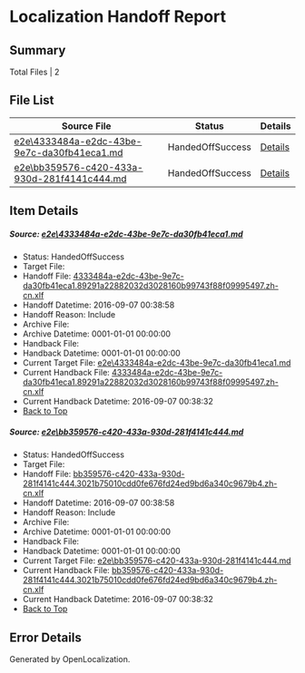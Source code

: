 # <a name='report-top'></a> Localization Handoff Report

## Summary
 Total Files | 2

## File List
 Source File | Status | Details 
 ----------- | ------ | ------- 
 [e2e\4333484a-e2dc-43be-9e7c-da30fb41eca1.md](https://github.com/OpenLocalizationTestOrg/ol-test0/blob/c7bcf1011c88efc0115ed024e9a358830c56d60b/e2e/4333484a-e2dc-43be-9e7c-da30fb41eca1.md) | HandedOffSuccess | [Details](#ee4ed3cc9ab8ac6ea8838992a88045b3ea1b568d1)
 [e2e\bb359576-c420-433a-930d-281f4141c444.md](https://github.com/OpenLocalizationTestOrg/ol-test0/blob/c7bcf1011c88efc0115ed024e9a358830c56d60b/e2e/bb359576-c420-433a-930d-281f4141c444.md) | HandedOffSuccess | [Details](#72205be1bbece3b4f848d320d4f53d36ac51fe194)

## Item Details
##### <a name='ee4ed3cc9ab8ac6ea8838992a88045b3ea1b568d1'></a> Source: [e2e\4333484a-e2dc-43be-9e7c-da30fb41eca1.md](https://github.com/OpenLocalizationTestOrg/ol-test0/blob/c7bcf1011c88efc0115ed024e9a358830c56d60b/e2e/4333484a-e2dc-43be-9e7c-da30fb41eca1.md)
* Status: HandedOffSuccess
* Target File: 
* Handoff File: [4333484a-e2dc-43be-9e7c-da30fb41eca1.89291a22882032d3028160b99743f88f09995497.zh-cn.xlf](https://github.com/OpenLocalizationTestOrg/ol-test0-handoff/blob/26ec3df731e9c413ed6294b7c22765897e3d92a3/ol-handoff/OpenLocalizationTestOrg/ol-test0-zhcn/ci/ht/4333484a-e2dc-43be-9e7c-da30fb41eca1.89291a22882032d3028160b99743f88f09995497.zh-cn.xlf)
* Handoff Datetime: 2016-09-07 00:38:58
* Handoff Reason: Include
* Archive File: 
* Archive Datetime: 0001-01-01 00:00:00
* Handback File: 
* Handback Datetime: 0001-01-01 00:00:00
* Current Target File: [e2e\4333484a-e2dc-43be-9e7c-da30fb41eca1.md](https://github.com/OpenLocalizationTestOrg/ol-test0-zhcn/blob/019f6a59c5a2ded84fc73c2a59655bac3f4010ed/e2e/4333484a-e2dc-43be-9e7c-da30fb41eca1.md)
* Current Handback File: [4333484a-e2dc-43be-9e7c-da30fb41eca1.89291a22882032d3028160b99743f88f09995497.zh-cn.xlf](https://github.com/OpenLocalizationTestOrg/ol-test0-handback/blob/a1babfa469b94c1858bfd06b89760be11c1ac579/ol-handback/OpenLocalizationTestOrg/ol-test0-zhcn/ci/ht/4333484a-e2dc-43be-9e7c-da30fb41eca1.89291a22882032d3028160b99743f88f09995497.zh-cn.xlf)
* Current Handback Datetime: 2016-09-07 00:38:32
* [Back to Top](#report-top)

##### <a name='72205be1bbece3b4f848d320d4f53d36ac51fe194'></a> Source: [e2e\bb359576-c420-433a-930d-281f4141c444.md](https://github.com/OpenLocalizationTestOrg/ol-test0/blob/c7bcf1011c88efc0115ed024e9a358830c56d60b/e2e/bb359576-c420-433a-930d-281f4141c444.md)
* Status: HandedOffSuccess
* Target File: 
* Handoff File: [bb359576-c420-433a-930d-281f4141c444.3021b75010cdd0fe676fd24ed9bd6a340c9679b4.zh-cn.xlf](https://github.com/OpenLocalizationTestOrg/ol-test0-handoff/blob/26ec3df731e9c413ed6294b7c22765897e3d92a3/ol-handoff/OpenLocalizationTestOrg/ol-test0-zhcn/ci/ht/bb359576-c420-433a-930d-281f4141c444.3021b75010cdd0fe676fd24ed9bd6a340c9679b4.zh-cn.xlf)
* Handoff Datetime: 2016-09-07 00:38:58
* Handoff Reason: Include
* Archive File: 
* Archive Datetime: 0001-01-01 00:00:00
* Handback File: 
* Handback Datetime: 0001-01-01 00:00:00
* Current Target File: [e2e\bb359576-c420-433a-930d-281f4141c444.md](https://github.com/OpenLocalizationTestOrg/ol-test0-zhcn/blob/019f6a59c5a2ded84fc73c2a59655bac3f4010ed/e2e/bb359576-c420-433a-930d-281f4141c444.md)
* Current Handback File: [bb359576-c420-433a-930d-281f4141c444.3021b75010cdd0fe676fd24ed9bd6a340c9679b4.zh-cn.xlf](https://github.com/OpenLocalizationTestOrg/ol-test0-handback/blob/a1babfa469b94c1858bfd06b89760be11c1ac579/ol-handback/OpenLocalizationTestOrg/ol-test0-zhcn/ci/ht/bb359576-c420-433a-930d-281f4141c444.3021b75010cdd0fe676fd24ed9bd6a340c9679b4.zh-cn.xlf)
* Current Handback Datetime: 2016-09-07 00:38:32
* [Back to Top](#report-top)


## Error Details

Generated by OpenLocalization.
